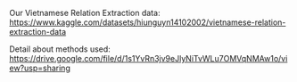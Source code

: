 Our Vietnamese Relation Extraction data: https://www.kaggle.com/datasets/hiunguyn14102002/vietnamese-relation-extraction-data

Detail about methods used: https://drive.google.com/file/d/1s1YvRn3jv9eJlyNiTvWLu7OMVqNMAw1o/view?usp=sharing
